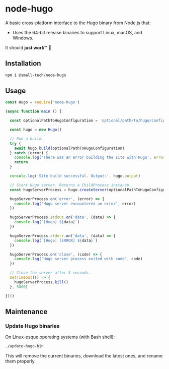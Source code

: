 # node-hugo

A basic cross-platform interface to the Hugo binary from Node.js that:

  * Uses the 64-bit release binaries to support Linux, macOS, and Windows.

It should __just work™__ 🤞

## Installation

```sh
npm i @small-tech/node-hugo
```

## Usage

```js
const Hugo = require('node-hugo')

(async function main () {

  const optionalPathToHugoConfiguration = 'optional/path/to/hugo/configuration/'

  const hugo = new Hugo()

  // Run a build.
  try {
    await hugo.build(optionalPathToHugoConfiguration)
  } catch (error) {
    console.log('There was an error building the site with Hugo'. error)
    return
  }

  console.log('Site build successful. Output:', hugo.output)

  // Start Hugo server. Returns a ChildProcess instance.
  const hugoServerProcess = hugo.createServer(optionalPathToHugoConfiguration)

  hugoServerProcess.on('error', (error) => {
    console.log('Hugo server encountered an error', error)
  })

  hugoServerProcess.stdout.on('data', (data) => {
    console.log(`[Hugo] ${data}`)
  })

  hugoServerProcess.stderr.on('data', (data) => {
    console.log(`[Hugo] [ERROR] ${data}`)
  })

  hugoServerProcess.on('close', (code) => {
    console.log('Hugo server process exited with code', code)
  })

  // Close the server after 5 seconds.
  setTimeout(() => {
    hugoServerProcess.kill()
  }, 5000)

})()
```

## Maintenance

### Update Hugo binaries

On Linux-esque operating systems (with Bash shell):

```sh
./update-hugo-bin
```

This will remove the current binaries, download the latest ones, and rename them properly.
